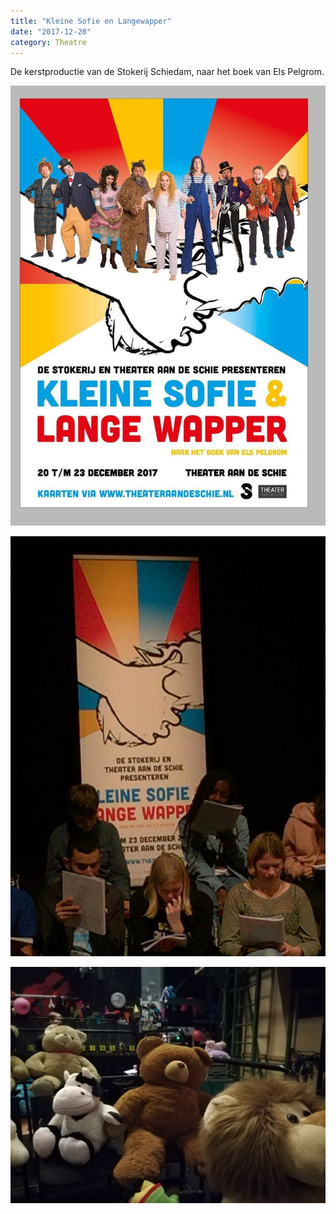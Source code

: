 ```yaml
---
title: "Kleine Sofie en Langewapper"
date: "2017-12-20"
category: Theatre
---
```


De kerstproductie van de Stokerij Schiedam, naar het boek van Els Pelgrom.

![alt](../Kleine-Sofie-en-Lange-Wapper\FB_IMG_1513102628450.jpg)

![alt](../Kleine-Sofie-en-Lange-Wapper\IMG-20171024-WA0002.jpg)

![alt](../Kleine-Sofie-en-Lange-Wapper\IMG_20171214_180629.jpg)